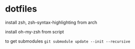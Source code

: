 # dotfiles

install zsh, zsh-syntax-highlighting from arch

install oh-my-zsh from script

to get submodules
`git submodule update --init --recursive`

